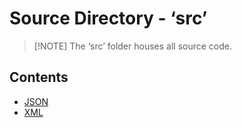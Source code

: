 # Source Directory - ‘src’ 

> [!NOTE] The ‘src’ folder houses all source code.

## Contents

- [JSON]()
- [XML]() 